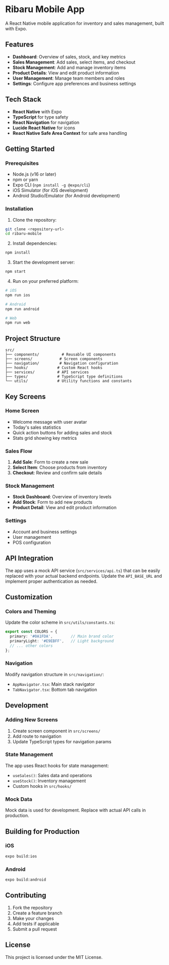 # Ribaru Mobile App

A React Native mobile application for inventory and sales management, built with Expo.

## Features

- **Dashboard**: Overview of sales, stock, and key metrics
- **Sales Management**: Add sales, select items, and checkout
- **Stock Management**: Add and manage inventory items
- **Product Details**: View and edit product information
- **User Management**: Manage team members and roles
- **Settings**: Configure app preferences and business settings

## Tech Stack

- **React Native** with Expo
- **TypeScript** for type safety
- **React Navigation** for navigation
- **Lucide React Native** for icons
- **React Native Safe Area Context** for safe area handling

## Getting Started

### Prerequisites

- Node.js (v16 or later)
- npm or yarn
- Expo CLI (`npm install -g @expo/cli`)
- iOS Simulator (for iOS development)
- Android Studio/Emulator (for Android development)

### Installation

1. Clone the repository:
```bash
git clone <repository-url>
cd ribaru-mobile
```

2. Install dependencies:
```bash
npm install
```

3. Start the development server:
```bash
npm start
```

4. Run on your preferred platform:
```bash
# iOS
npm run ios

# Android
npm run android

# Web
npm run web
```

## Project Structure

```
src/
├── components/          # Reusable UI components
├── screens/            # Screen components
├── navigation/         # Navigation configuration
├── hooks/             # Custom React hooks
├── services/          # API services
├── types/             # TypeScript type definitions
└── utils/             # Utility functions and constants
```

## Key Screens

### Home Screen
- Welcome message with user avatar
- Today's sales statistics
- Quick action buttons for adding sales and stock
- Stats grid showing key metrics

### Sales Flow
1. **Add Sale**: Form to create a new sale
2. **Select Item**: Choose products from inventory
3. **Checkout**: Review and confirm sale details

### Stock Management
- **Stock Dashboard**: Overview of inventory levels
- **Add Stock**: Form to add new products
- **Product Detail**: View and edit product information

### Settings
- Account and business settings
- User management
- POS configuration

## API Integration

The app uses a mock API service (`src/services/api.ts`) that can be easily replaced with your actual backend endpoints. Update the `API_BASE_URL` and implement proper authentication as needed.

## Customization

### Colors and Theming
Update the color scheme in `src/utils/constants.ts`:

```typescript
export const COLORS = {
  primary: '#0A1FDA',        // Main brand color
  primaryLight: '#E9EBFF',   // Light background
  // ... other colors
};
```

### Navigation
Modify navigation structure in `src/navigation/`:
- `AppNavigator.tsx`: Main stack navigator
- `TabNavigator.tsx`: Bottom tab navigation

## Development

### Adding New Screens
1. Create screen component in `src/screens/`
2. Add route to navigation
3. Update TypeScript types for navigation params

### State Management
The app uses React hooks for state management:
- `useSales()`: Sales data and operations
- `useStock()`: Inventory management
- Custom hooks in `src/hooks/`

### Mock Data
Mock data is used for development. Replace with actual API calls in production.

## Building for Production

### iOS
```bash
expo build:ios
```

### Android
```bash
expo build:android
```

## Contributing

1. Fork the repository
2. Create a feature branch
3. Make your changes
4. Add tests if applicable
5. Submit a pull request

## License

This project is licensed under the MIT License.